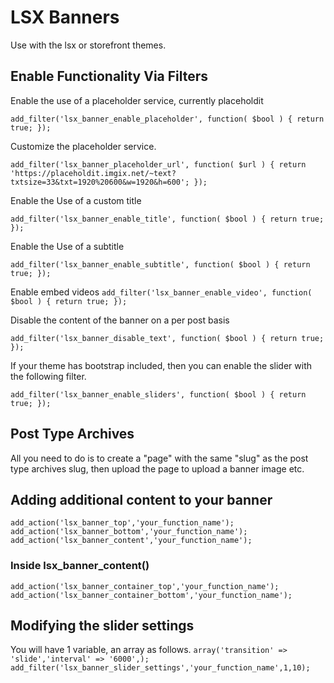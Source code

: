 # LSX Banners

Use with the lsx or storefront themes.

## Enable Functionality Via Filters

Enable the use of a placeholder service,  currently placeholdit

```add_filter('lsx_banner_enable_placeholder', function( $bool ) { return true; });```

Customize the placeholder service.

```add_filter('lsx_banner_placeholder_url', function( $url ) { return 'https://placeholdit.imgix.net/~text?txtsize=33&txt=1920%20600&w=1920&h=600'; });```

Enable the Use of a custom title

```add_filter('lsx_banner_enable_title', function( $bool ) { return true; });```

Enable the Use of a subtitle

```add_filter('lsx_banner_enable_subtitle', function( $bool ) { return true; });```

Enable embed videos
```add_filter('lsx_banner_enable_video', function( $bool ) { return true; });```

Disable the content of the banner on a per post basis

```add_filter('lsx_banner_disable_text', function( $bool ) { return true; });```

If your theme has bootstrap included, then you can enable the slider with the following filter.

```add_filter('lsx_banner_enable_sliders', function( $bool ) { return true; });```

## Post Type Archives
All you need to do is to create a "page" with the same "slug" as the post type archives slug, then upload the page to upload a banner image etc.

## Adding additional content to your banner
```add_action('lsx_banner_top','your_function_name');```
```add_action('lsx_banner_bottom','your_function_name');```
```add_action('lsx_banner_content','your_function_name');```

### Inside lsx_banner_content()
```add_action('lsx_banner_container_top','your_function_name');```
```add_action('lsx_banner_container_bottom','your_function_name');```

## Modifying the slider settings
You will have 1 variable, an array as follows.
```array('transition' => 'slide','interval' => '6000',);```
```add_filter('lsx_banner_slider_settings','your_function_name',1,10);```
